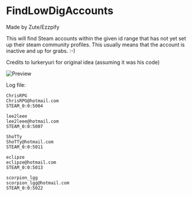 # FindLowDigAccounts
Made by Zute/Ezzpify

This will find Steam accounts within the given id range that has not yet set up their steam community profiles. This usually means that the account is inactive and up for grabs. :-)

Credits to lurkeryuri for original idea (assuming it was his code)

![Preview](http://i.imgur.com/dcR25er.gif)

Log file:
```
ChrisRPG
ChrisRPG@hotmail.com
STEAM_0:0:5004

lee2leee
lee2leee@hotmail.com
STEAM_0:0:5007

ShoTTy
ShoTTy@hotmail.com
STEAM_0:0:5011

eclipze
eclipze@hotmail.com
STEAM_0:0:5013

scorpion_lgg
scorpion_lgg@hotmail.com
STEAM_0:0:5022
```
